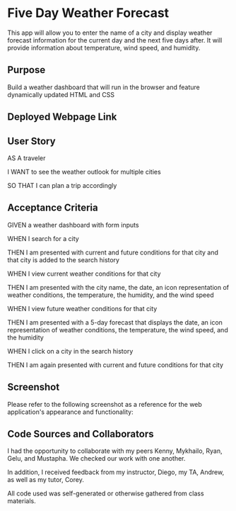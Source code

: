 # Five Day Weather Forecast
 This app will allow you to enter the name of a city and display weather forecast information for the current day and the next five days after. It will provide information about temperature, wind speed, and humidity.

## Purpose
Build a weather dashboard that will run in the browser and feature dynamically updated HTML and CSS

## Deployed Webpage Link
<!-- https://jabrams513.github.io/five-day-weather-forecast/ -->

## User Story

AS A traveler

I WANT to see the weather outlook for multiple cities

SO THAT I can plan a trip accordingly

## Acceptance Criteria

GIVEN a weather dashboard with form inputs

WHEN I search for a city

THEN I am presented with current and future conditions for that city and that city is added to the search history

WHEN I view current weather conditions for that city

THEN I am presented with the city name, the date, an icon representation of weather conditions, the temperature, the humidity, and the wind speed

WHEN I view future weather conditions for that city

THEN I am presented with a 5-day forecast that displays the date, an icon representation of weather conditions, the temperature, the wind speed, and the humidity

WHEN I click on a city in the search history

THEN I am again presented with current and future conditions for that city

## Screenshot
Please refer to the following screenshot as a reference for the web application's appearance and functionality:
<!-- ![workday scheduler page](./Assets/pic1.png) -->

## Code Sources and Collaborators
I had the opportunity to collaborate with my peers Kenny, Mykhailo, Ryan, Gelu, and Mustapha. We checked our work with one another.

In addition, I received feedback from my instructor, Diego, my TA, Andrew, as well as my tutor, Corey.

All code used was self-generated or otherwise gathered from class materials.